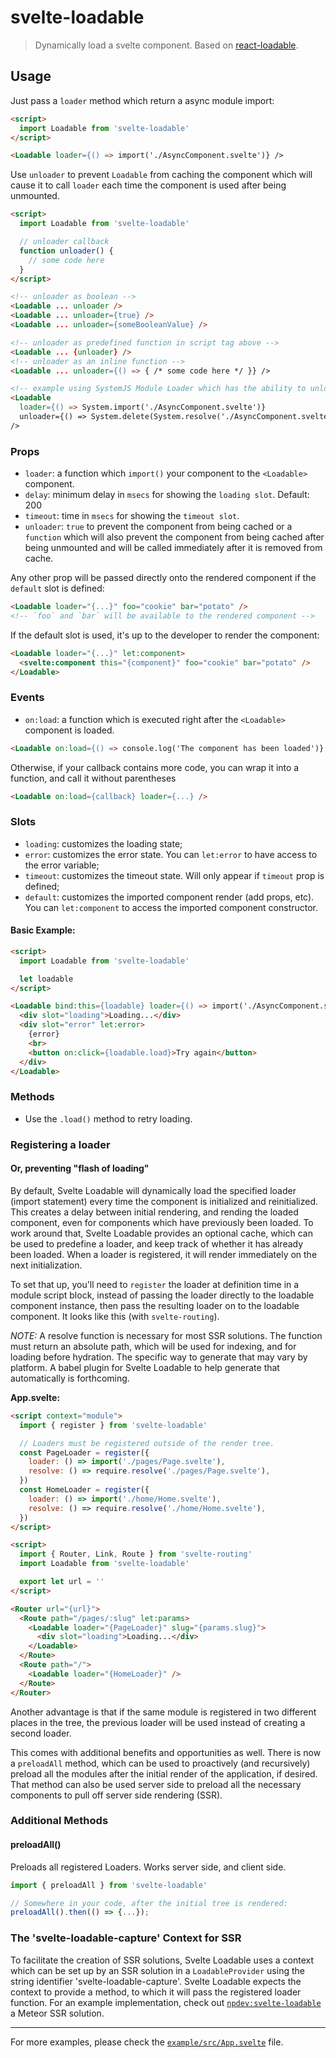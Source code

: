# svelte-loadable

> Dynamically load a svelte component. Based on [react-loadable](https://github.com/jamiebuilds/react-loadable).

## Usage

Just pass a `loader` method which return a async module import:

```html
<script>
  import Loadable from 'svelte-loadable'
</script>

<Loadable loader={() => import('./AsyncComponent.svelte')} />
```

Use `unloader` to prevent `Loadable` from caching the component which will cause it to call `loader` each time the component is used after being unmounted.

```html
<script>
  import Loadable from 'svelte-loadable'

  // unloader callback
  function unloader() {
    // some code here
  }
</script>

<!-- unloader as boolean -->
<Loadable ... unloader />
<Loadable ... unloader={true} />
<Loadable ... unloader={someBooleanValue} />

<!-- unloader as predefined function in script tag above -->
<Loadable ... {unloader} />
<!-- unloader as an inline function -->
<Loadable ... unloader={() => { /* some code here */ }} />

<!-- example using SystemJS Module Loader which has the ability to unload (delete) a previously loaded module -->
<Loadable
  loader={() => System.import('./AsyncComponent.svelte')}
  unloader={() => System.delete(System.resolve('./AsyncComponent.svelte'))}
/>

```

### Props

- `loader`: a function which `import()` your component to the `<Loadable>` component.
- `delay`: minimum delay in `msecs` for showing the `loading slot`. Default: 200
- `timeout`: time in `msecs` for showing the `timeout slot`.
- `unloader`: `true` to prevent the component from being cached or a `function` which will also prevent the component from being cached after being unmounted and will be called immediately after it is removed from cache.

Any other prop will be passed directly onto the rendered component if the `default` slot is defined:

```html
<Loadable loader="{...}" foo="cookie" bar="potato" />
<!-- `foo` and `bar` will be available to the rendered component -->
```

If the default slot is used, it's up to the developer to render the component:

```html
<Loadable loader="{...}" let:component>
  <svelte:component this="{component}" foo="cookie" bar="potato" />
</Loadable>
```

### Events

- `on:load`: a function which is executed right after the `<Loadable>` component is loaded.

```html
<Loadable on:load={() => console.log('The component has been loaded')} loader={...} />
```

Otherwise, if your callback contains more code, you can wrap it into a function, and call it without parentheses

```html
<Loadable on:load={callback} loader={...} />
```

### Slots

- `loading`: customizes the loading state;
- `error`: customizes the error state. You can `let:error` to have access to the error variable;
- `timeout`: customizes the timeout state. Will only appear if `timeout` prop is defined;
- `default`: customizes the imported component render (add props, etc). You can `let:component` to access the imported component constructor.

#### Basic Example:

```html
<script>
  import Loadable from 'svelte-loadable'

  let loadable
</script>

<Loadable bind:this={loadable} loader={() => import('./AsyncComponent.svelte')}>
  <div slot="loading">Loading...</div>
  <div slot="error" let:error>
    {error}
    <br>
    <button on:click={loadable.load}>Try again</button>
  </div>
</Loadable>
```

### Methods

- Use the `.load()` method to retry loading.

### Registering a loader

#### Or, preventing "flash of loading"

By default, Svelte Loadable will dynamically load the specified loader (import statement) every time the component is initialized and reinitialized. This creates a delay between initial rendering, and rending the loaded component, even for components which have previously been loaded. To work around that, Svelte Loadable provides an optional cache, which can be used to predefine a loader, and keep track of whether it has already been loaded. When a loader is registered, it will render immediately on the next initialization.

To set that up, you'll need to `register` the loader at definition time in a module script block, instead of passing the loader directly to the loadable component instance, then pass the resulting loader on to the loadable component. It looks like this (with `svelte-routing`).

_NOTE:_ A resolve function is necessary for most SSR solutions. The function must return an absolute path, which will be used for indexing, and for loading before hydration. The specific way to generate that may vary by platform. A babel plugin for Svelte Loadable to help generate that automatically is forthcoming.

**App.svelte:**

```html
<script context="module">
  import { register } from 'svelte-loadable'

  // Loaders must be registered outside of the render tree.
  const PageLoader = register({
    loader: () => import('./pages/Page.svelte'),
    resolve: () => require.resolve('./pages/Page.svelte'),
  })
  const HomeLoader = register({
    loader: () => import('./home/Home.svelte'),
    resolve: () => require.resolve('./home/Home.svelte'),
  })
</script>

<script>
  import { Router, Link, Route } from 'svelte-routing'
  import Loadable from 'svelte-loadable'

  export let url = ''
</script>

<Router url="{url}">
  <Route path="/pages/:slug" let:params>
    <Loadable loader="{PageLoader}" slug="{params.slug}">
      <div slot="loading">Loading...</div>
    </Loadable>
  </Route>
  <Route path="/">
    <Loadable loader="{HomeLoader}" />
  </Route>
</Router>
```

Another advantage is that if the same module is registered in two different places in the tree, the previous loader will be used instead of creating a second loader.

This comes with additional benefits and opportunities as well. There is now a `preloadAll` method, which can be used to proactively (and recursively) preload all the modules after the initial render of the application, if desired. That method can also be used server side to preload all the necessary components to pull off server side rendering (SSR).

### Additional Methods

#### preloadAll()

Preloads all registered Loaders. Works server side, and client side.

```js
import { preloadAll } from 'svelte-loadable'

// Somewhere in your code, after the initial tree is rendered:
preloadAll().then(() => {...});
```

### The 'svelte-loadable-capture' Context for SSR

To facilitate the creation of SSR solutions, Svelte Loadable uses a context which can be set up by an SSR solution in a `LoadableProvider` using the string identifier 'svelte-loadable-capture'. Svelte Loadable expects the context to provide a method, to which it will pass the registered loader function. For an example implementation, check out [`npdev:svelte-loadable`](https://github.com/CaptainN/npdev-svelte-loadable) a Meteor SSR solution.

---

For more examples, please check the [`example/src/App.svelte`](https://github.com/kaisermann/svelte-loadable/blob/master/example/src/App.svelte) file.
